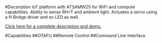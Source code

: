 #Decsription 
IoT platform with ATSAMW25 for WiFi and compute capabilities. Ability to sense RH+T and ambient light. Actuates a servo 
using a H Bridge driver and an LED as well.

[Click here for a complete description and demo.](https://devpost.com/software/weather-sense)

#Capabilities
##OTAFU
##Remote Control
##Command Line Interface

